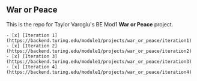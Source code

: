 ## War or Peace

This is the repo for Taylor Varoglu's BE Mod1 **War or Peace** project.

    - [x] [Iteration 1](https://backend.turing.edu/module1/projects/war_or_peace/iteration1)
    - [x] [Iteration 2](https://backend.turing.edu/module1/projects/war_or_peace/iteration2)
    - [x] [Iteration 3](https://backend.turing.edu/module1/projects/war_or_peace/iteration3)
    - [x] [Iteration 4](https://backend.turing.edu/module1/projects/war_or_peace/iteration4)
